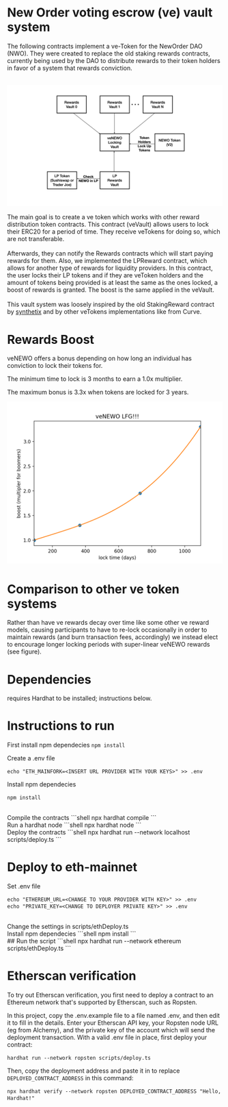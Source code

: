 # New Order voting escrow (ve) vault system
The following contracts implement a ve-Token for the NewOrder DAO (NWO).
They were created to replace the old staking rewards contracts, currently
being used by the DAO to distribute rewards to their token holders in
favor of a system that rewards conviction.
<br><br>

![veNEWO System](./img/veNEWO_system_diagram.001.png "veNEWO system")

The main goal is to create a ve token which works with other
reward distribution token contracts. This contract (veVault)
allows users to lock their ERC20 for a period of time. They receive
veTokens for doing so, which are not transferable.
<br><br>
Afterwards, they can notify the Rewards contracts which will
start paying rewards for them. Also, we implemented the LPReward
contract, which allows for another type of rewards for liquidity
providers. In this contract, the user locks their LP tokens and
if they are veToken holders and the amount of tokens being
provided is at least the same as the ones locked, a boost of rewards
is granted. The boost is the same applied in the veVault.
<br><br>
This vault system was loosely inspired by the old StakingReward contract
by [synthetix](https://github.com/Synthetixio/synthetix) and by other
veTokens implementations like from Curve.

# Rewards Boost

veNEWO offers a bonus depending on how long an individual has conviction
to lock their tokens for.

The minimum time to lock is 3 months to earn a 1.0x multiplier.

The maximum bonus is 3.3x when tokens are locked for 3 years.

![veNEWO Bonus](./img/veNEWO.png "veNEWO Rewards")



# Comparison to other ve token systems

Rather than have ve rewards decay over time like some other ve reward models,
causing participants to have to re-lock occasionally in order to maintain 
rewards (and burn transaction fees, accordingly) we instead elect to encourage 
longer locking periods with super-linear veNEWO rewards (see figure).

# Dependencies
requires Hardhat to be installed; instructions below.

# Instructions to run
First install npm dependecies
`npm install`

Create a .env file
```shell
echo "ETH_MAINFORK=<INSERT URL PROVIDER WITH YOUR KEYS>" >> .env
```

Install npm dependecies
```shell
npm install
```
<br>
Compile the contracts 
```shell
npx hardhat compile
```
<br>
Run a hardhat node
```shell
npx hardhat node
```
<br>
Deploy the contracts
```shell
npx hardhat run --network localhost scripts/deploy.ts
```
<br>

# Deploy to eth-mainnet
Set .env file
```shell
echo "ETHEREUM_URL=<CHANGE TO YOUR PROVIDER WITH KEY>" >> .env
echo "PRIVATE_KEY=<CHANGE TO DEPLOYER PRIVATE KEY>" >> .env
```
<br>
Change the settings in scripts/ethDeploy.ts
<br>
Install npm dependecies
```shell
npm install
```
<br>
## Run the script
```shell
npx hardhat run --network ethereum scripts/ethDeploy.ts
```

# Etherscan verification

To try out Etherscan verification, you first need to deploy a contract to an Ethereum network that's supported by Etherscan, such as Ropsten.

In this project, copy the .env.example file to a file named .env, and then edit it to fill in the details. Enter your Etherscan API key, your Ropsten node URL (eg from Alchemy), and the private key of the account which will send the deployment transaction. With a valid .env file in place, first deploy your contract:

```shell
hardhat run --network ropsten scripts/deploy.ts
```

Then, copy the deployment address and paste it in to replace `DEPLOYED_CONTRACT_ADDRESS` in this command:

```shell
npx hardhat verify --network ropsten DEPLOYED_CONTRACT_ADDRESS "Hello, Hardhat!"
```
